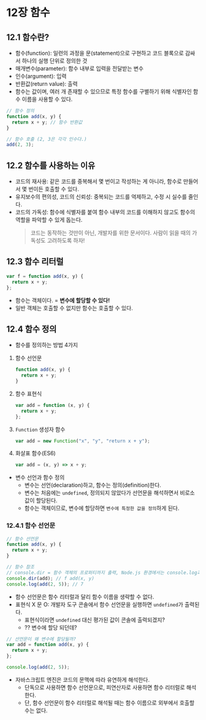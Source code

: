 # 12장 함수

## 12.1 함수란?

- 함수(function): 일련의 과정을 문(statement)으로 구현하고 코드 블록으로 감싸서 하나의 실행 단위로 정의한 것
- 매개변수(parameter): 함수 내부로 입력을 전달받는 변수
- 인수(argument): 입력
- 반환값(return value): 출력
- 함수는 값이며, 여러 개 존재할 수 있으므로 특정 함수를 구별하기 위해 식별자인 함수 이름을 사용할 수 있다.

```javascript
// 함수 정의
function add(x, y) {
  return x + y; // 함수 반환값
}

// 함수 호출 (2, 3은 각각 인수다.)
add(2, 3);
```

## 12.2 함수를 사용하는 이유

- 코드의 재사용: 같은 코드를 중복해서 몇 번이고 작성하는 게 아니라, 함수로 만들어서 몇 번이든 호출할 수 있다.
- 유지보수의 편의성, 코드의 신뢰성: 중복되는 코드를 억제하고, 수정 시 실수를 줄인다.
- 코드의 가독성: 함수에 식별자를 붙여 함수 내부의 코드를 이해하지 않고도 함수의 역할을 파악할 수 있게 돕는다.
  > 코드는 동작하는 것만이 아닌, 개발자를 위한 문서이다. 사람이 읽을 때의 가독성도 고려하도록 하자!

## 12.3 함수 리터럴

```javascript
var f = function add(x, y) {
  return x + y;
};
```

- 함수는 객체이다. = **변수에 할당할 수 있다!**
- 일반 객체는 호출할 수 없지만 함수는 호출할 수 있다.

## 12.4 함수 정의

- 함수를 정의하는 방법 4가지

1. 함수 선언문
   ```javascript
   function add(x, y) {
     return x + y;
   }
   ```
2. 함수 표현식
   ```javascript
   var add = function (x, y) {
     return x + y;
   };
   ```
3. `Function` 생성자 함수
   ```javascript
   var add = new Function("x", "y", "return x + y");
   ```
4. 화살표 함수(ES6)
   ```javascript
   var add = (x, y) => x + y;
   ```

- 변수 선언과 함수 정의
  - 변수는 선언(declaration)하고, 함수는 정의(definition)한다.
  - 변수는 처음에는 `undefined`, 정의되지 않았다가 선언문을 해석하면서 비로소 값이 할당된다.
  - 함수는 객체이므로, 변수에 할당하면 `변수에 특정한 값을 정의`하게 된다.

### 12.4.1 함수 선언문

```javascript
// 함수 선언문
function add(x, y) {
  return x + y;
}

// 함수 참조
// console.dir = 함수 객체의 프로퍼티까지 출력, Node.js 환경에서는 console.log과 같은 결과
console.dir(add); // f add(x, y)
console.log(add(2, 5)); // 7
```

- 함수 선언문은 함수 리터럴과 달리 함수 이름을 생략할 수 없다.
- 표현식 X 문 O: 개발자 도구 콘솔에서 함수 선언문을 실행하면 `undefined`가 출력된다.
  - 표현식이라면 `undefined` 대신 평가된 값이 콘솔에 출력되겠지?
  - ?? 변수에 할당 되던데?

```javascript
// 선언문이 왜 변수에 할당될까?
var add = function add(x, y) {
  return x + y;
};

console.log(add(2, 5));
```

- 자바스크립트 엔진은 코드의 문맥에 따라 유연하게 해석한다.
  - 단독으로 사용하면 함수 선언문으로, 피연산자로 사용하면 함수 리터럴로 해석한다.
  - 단, 함수 선언문이 함수 리터럴로 해석될 때는 함수 이름으로 외부에서 호출할 수는 없다.
